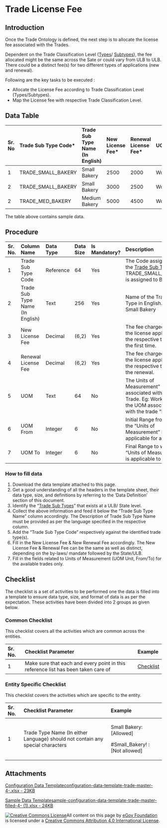 # Trade License Fee

## Introduction <a id="introduction"></a>

Once the Trade Ontology is defined, the next step is to allocate the license fee associated with the Trades.

Dependent on the Trade Classification Level \([Types](trade-type.md)/ [Subtypes](trade-sub-type.md)\), the fee allocated might be the same across the Sate or could vary from ULB to ULB. There could be a distinct fee\(s\) for two different types of applications \(new and renewal\).

Following are the key tasks to be executed :

* Allocate the License Fee according to Trade Classification Level \(Types/Subtypes\).
* Map the License fee with respective Trade Classification Level.

## Data Table <a id="data-table"></a>

| Sr. No | Trade Sub Type Code\* | Trade Sub Type Name \(In English\) | New License Fee\* | Renewal License Fee\* | UOM | UOM From | UOM To |
| :--- | :--- | :--- | :--- | :--- | :--- | :--- | :--- |
| 1 | TRADE\_SMALL\_BAKERY | Small Bakery | 2500 | 2000 | Workers | 1 | 20 |
| 2 | TRADE\_SMALL\_BAKERY | Small Bakery | 3000 | 2500 | Workers | 21 | 30 |
| 2 | TRADE\_MED\_BAKERY | Medium Bakery | 5000 | 4500 | Workers | 1 | 30 |

The table above contains sample data.

## Procedure <a id="procedure"></a>

| Sr. No. | Column Name | Data Type | Data Size | Is Mandatory? | Description |
| :--- | :--- | :--- | :--- | :--- | :--- |
| 1 | Trade Sub Type Code | Reference | 64 | Yes | The Code assigned to the [Trade Sub Type](trade-sub-type.md). Eg: TRADE\_SMALL\_BAKERY is assigned to Bakery |
| 2 | Trade Sub Type Name \(In English\) | Text | 256 | Yes | Name of the Trade Sub Type in English. Eg: Small Bakery |
| 3 | New License Fee | Decimal | \(6,2\) | Yes | The fee charged when the license applied for the respective trade for the first time. |
| 4 | Renewal License Fee | Decimal | \(6,2\) | Yes | The fee charged when the license applied for the respective trade for the renewal. |
| 5 | UOM | Text | 64 | No | The Units of Measurement” associated with the Trade. Eg: Workers is the UOM associated with the trade “Bakery” |
| 6 | UOM From | Integer | 6 | No | Initial Range from which the “Units of Measurement” is applicable for a Trade |
| 7 | UOM To | Integer | 6 | No | Final Range to which the “Units of Measurement” is applicable to a Trade |

### How to fill data <a id="how-to-fill-data"></a>

1. Download the data template attached to this page.
2. Get a good understanding of all the headers in the template sheet, their data type, size, and definitions by referring to the ‘Data Definition’ section of this document.
3. Identify the “[Trade Sub Types](trade-sub-type.md)” that exists at a ULB/ State level.
4. Collect the above information and feed it below the “Trade Sub Type Name” column accordingly. The Description of Trade Sub Type Name must be provided as per the language specified in the respective column.
5. Add the “Trade Sub Type Code” respectively against the identified trade type\(s\).
6. Fill in the New License Fee & New Renewal Fee accordingly. The New License Fee & Renewal Fee can be the same as well as distinct, depending on the by-laws/ mandate followed by the State/ULB.
7. Fill in the fields related to Units of Measurement \(UOM Unit, From/To\) for the available trades only.

## Checklist <a id="checklist"></a>

The checklist is a set of activities to be performed one the data is filled into a template to ensure data type, size, and format of data is as per the expectation. These activities have been divided into 2 groups as given below.

### Common Checklist <a id="common-checklist"></a>

This checklist covers all the activities which are common across the entities.

| Sr. No. | Checklist Parameter | Example |
| :--- | :--- | :--- |
| 1 | Make sure that each and every point in this reference list has been taken care of | ​[Checklist](https://docs.digit.org/configure-digit/configuring-master-data-templates/module-setup/common-config/checklist)​ |

### Entity Specific Checklist <a id="entity-specific-checklist"></a>

This checklist covers the activities which are specific to the entity.

<table>
  <thead>
    <tr>
      <th style="text-align:left">Sr. No.</th>
      <th style="text-align:left">Checklist Parameter</th>
      <th style="text-align:left">Example</th>
    </tr>
  </thead>
  <tbody>
    <tr>
      <td style="text-align:left">1</td>
      <td style="text-align:left">Trade Type Name (In either Language) should not contain any special characters</td>
      <td
      style="text-align:left">
        <p>Small Bakery: [Allowed]</p>
        <p>#Small_Bakery! : [Not allowed]</p>
        </td>
    </tr>
  </tbody>
</table>

## Attachments <a id="attachments"></a>

[Configuration Data Templateconfiguration-data-template-trade-master-4-.xlsx - 23KB](https://firebasestorage.googleapis.com/v0/b/gitbook-28427.appspot.com/o/assets%2F-MERG_iQW5oN4ukgXP8K%2Fsync%2F70e034155e217212b5dd14ee4f5f69ff5155e8f9.xlsx?generation=1602050607472075&alt=media)

[Sample Data Templatesample-configuration-data-template-trade-master-filled-4- \(1\).xlsx - 24KB](https://firebasestorage.googleapis.com/v0/b/gitbook-28427.appspot.com/o/assets%2F-MERG_iQW5oN4ukgXP8K%2Fsync%2F4454370e4d6a6d658d27c9c0085b345b8f2e070c.xlsx?generation=1602050607766814&alt=media)



 [![Creative Commons License](https://i.creativecommons.org/l/by/4.0/80x15.png)](http://creativecommons.org/licenses/by/4.0/)All content on this page by [eGov Foundation ](https://egov.org.in/)is licensed under a [Creative Commons Attribution 4.0 International License](http://creativecommons.org/licenses/by/4.0/).

